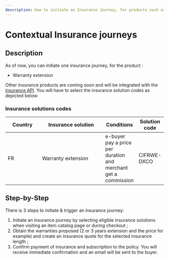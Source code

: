```yaml
---
description: How to initiate an Insurance Journey, for products such as warranty extension
---
```


# Contextual Insurance journeys

## Description

As of now, you can initiate one insurance journey, for the product :

* Warranty extension&#x20;

Other insurance products are coming soon and will be integrated with the [insurance API](../../api-reference/insurance-api/). You will have to select the insurance solution codes as depicted below:

### Insurance solutions codes

<table><thead><tr><th width="98">Country</th><th width="204">Insurance solution</th><th>Conditions</th><th>Solution code</th></tr></thead><tbody><tr><td>FR</td><td>Warranty extension</td><td>e-buyer pay a price per duration and merchant get a commission</td><td>CIFRWE-DXCO</td></tr></tbody></table>

## Step-by-Step

There is 3 steps to initiate & trigger an insurance journey:&#x20;

1. Initiate an insurance journey by selecting eligible insurance solutions when visiting an item catalog page or during checkout ;
2. Obtain the warranties proposed (2 or 3 years extension and the price for example) and create an insurance quote for the selected insurance length ;
3. Confirm payment of insurance and subscription to the policy. You will receive immediate confirmation and an email will be sent to the buyer. &#x20;

